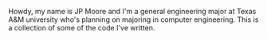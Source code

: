 Howdy, my name is JP Moore and I'm a general engineering major at Texas A&M university who's planning on majoring in computer engineering. This is a collection of some of the code I've written.
